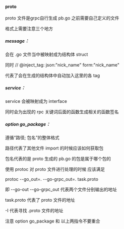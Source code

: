 #### proto

proto 文件是grpc自行生成 pb.go 之前需要自己定义的文件

格式上需要注意三个地方



##### message：

会在 .go 文件当中被映射成为结构体 struct

同时  // @inject\_tag: json:"nick\_name" form:"nick\_name"

代表了会在生成的结构体中自动加入这里的各 tag



##### service：

service 会被映射成为 interface 

同时会为出现的 rpc 关键词后面的函数生成相关的函数签名



##### option go\_package：

遵循“路径; 包名”的整体格式

路径代表了其他文件 import 的时候应该如何获取包

包名代表的是 proto 生成的 pb.go 的包是属于哪个包的



使用 protoc 对 proto 文件进行处理的时候 应该满足

protoc --go\_out=. --go-grpc\_out=. task.proto

即 --go-out  --go-grpc\_out 代表两个文件分别输出的地址

task.proto 代表了 proto 文件的地址

-I 代表寻找 .proto 文件的地址 

注意 option go\_package 和 以上两指令不要重合

